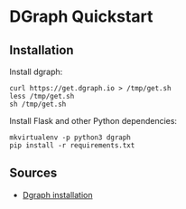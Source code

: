 # DGraph Quickstart

## Installation

Install dgraph:

```
curl https://get.dgraph.io > /tmp/get.sh
less /tmp/get.sh
sh /tmp/get.sh
```

Install Flask and other Python dependencies:

```
mkvirtualenv -p python3 dgraph
pip install -r requirements.txt
```

## Sources

- [Dgraph installation](https://wiki.dgraph.io/Get_Started#Step_1:_Installation)
